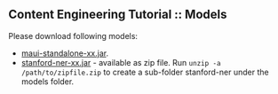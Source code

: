 ## Content Engineering Tutorial :: Models

Please download following models:

* [maui-standalone-xx.jar](https://github.com/zelandiya/maui-standalone/releases).
* [stanford-ner-xx.jar](https://nlp.stanford.edu/software/CRF-NER.shtml) - available as zip file. Run `unzip -a /path/to/zipfile.zip` to create a sub-folder stanford-ner under the models folder.
